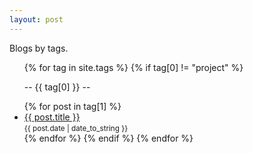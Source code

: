 ```yaml
---
layout: post
---
```


<p class="sidebar-title" style="margin-top: 0px;">Blogs by tags.</p>
<ul class="list">
{% for tag in site.tags %}
  {% if tag[0] != "project" %}
  <p class="blog-title">-- {{ tag[0] }} --</p>
  {% for post in tag[1] %}
  <li class="blog-li">
    <a href="{{ site.baseurl }}{{ post.url }}">
      {{ post.title }}
    </a><br />
    <small>{{ post.date | date_to_string }}</small>
  </li>
  {% endfor %}
  {% endif %}
{% endfor %}
</ul>
